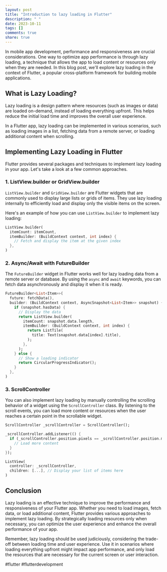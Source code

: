 ```yaml
---
layout: post
title: "Introduction to lazy loading in Flutter"
description: " "
date: 2023-10-11
tags: []
comments: true
share: true
---
```


In mobile app development, performance and responsiveness are crucial considerations. One way to optimize app performance is through lazy loading, a technique that allows the app to load content or resources only when they are needed. In this blog post, we'll explore lazy loading in the context of Flutter, a popular cross-platform framework for building mobile applications.

## What is Lazy Loading?

Lazy loading is a design pattern where resources (such as images or data) are loaded on-demand, instead of loading everything upfront. This helps reduce the initial load time and improves the overall user experience.

In a Flutter app, lazy loading can be implemented in various scenarios, such as loading images in a list, fetching data from a remote server, or loading additional content when scrolling.

## Implementing Lazy Loading in Flutter

Flutter provides several packages and techniques to implement lazy loading in your app. Let's take a look at a few common approaches.

### 1. ListView.builder or GridView.builder

`ListView.builder` and `GridView.builder` are Flutter widgets that are commonly used to display large lists or grids of items. They use lazy loading internally to efficiently load and display only the visible items on the screen.

Here's an example of how you can use `ListView.builder` to implement lazy loading:

```dart
ListView.builder(
  itemCount: itemCount,
  itemBuilder: (BuildContext context, int index) {
    // Fetch and display the item at the given index
  },
)
```

### 2. Async/Await with FutureBuilder

The `FutureBuilder` widget in Flutter works well for lazy loading data from a remote server or database. By using the `async` and `await` keywords, you can fetch data asynchronously and display it when it is ready.

```dart
FutureBuilder<List<Item>>(
  future: fetchData(),
  builder: (BuildContext context, AsyncSnapshot<List<Item>> snapshot) {
    if (snapshot.hasData) {
      // Display the data
      return ListView.builder(
        itemCount: snapshot.data.length,
        itemBuilder: (BuildContext context, int index) {
          return ListTile(
            title: Text(snapshot.data[index].title),
          );
        },
      );
    } else {
      // Show a loading indicator
      return CircularProgressIndicator();
    }
  },
)
```

### 3. ScrollController

You can also implement lazy loading by manually controlling the scrolling behavior of a widget using the `ScrollController` class. By listening to the scroll events, you can load more content or resources when the user reaches a certain point in the scrollable widget.

```dart
ScrollController _scrollController = ScrollController();

_scrollController.addListener(() {
  if (_scrollController.position.pixels == _scrollController.position.maxScrollExtent) {
    // Load more content
  }
});

ListView(
  controller: _scrollController,
  children: [...], // Display your list of items here
)
```

## Conclusion

Lazy loading is an effective technique to improve the performance and responsiveness of your Flutter app. Whether you need to load images, fetch data, or load additional content, Flutter provides various approaches to implement lazy loading. By strategically loading resources only when necessary, you can optimize the user experience and enhance the overall performance of your app.

Remember, lazy loading should be used judiciously, considering the trade-off between loading time and user experience. Use it in scenarios where loading everything upfront might impact app performance, and only load the resources that are necessary for the current screen or user interaction.

#flutter #flutterdevelopment